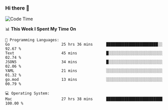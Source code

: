 ### Hi there 👋

<!--
**CrazyCollin/crazycollin** is a ✨ _special_ ✨ repository because its `README.md` (this file) appears on your GitHub profile.

Here are some ideas to get you started:

- 🔭 I’m currently working on ...
- 🌱 I’m currently learning ...
- 👯 I’m looking to collaborate on ...
- 🤔 I’m looking for help with ...
- 💬 Ask me about ...
- 📫 How to reach me: ...
- 😄 Pronouns: ...
- ⚡ Fun fact: ...
-->

<!--START_SECTION:waka-->
![Code Time](http://img.shields.io/badge/Code%20Time-5%2C572%20hrs%2053%20mins-blue)

📊 **This Week I Spent My Time On** 

```text
💬 Programming Languages: 
Go                       25 hrs 36 mins      ███████████████████████░░   92.67 % 
Text                     45 mins             █░░░░░░░░░░░░░░░░░░░░░░░░   02.74 % 
JSON5                    34 mins             █░░░░░░░░░░░░░░░░░░░░░░░░   02.06 % 
YAML                     21 mins             ░░░░░░░░░░░░░░░░░░░░░░░░░   01.32 % 
go.mod                   13 mins             ░░░░░░░░░░░░░░░░░░░░░░░░░   00.79 % 

💻 Operating System: 
Mac                      27 hrs 38 mins      █████████████████████████   100.00 % 
```


<!--END_SECTION:waka-->
